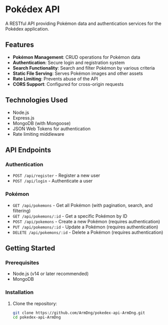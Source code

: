 # Pokédex API

A RESTful API providing Pokémon data and authentication services for the Pokédex application.

## Features

- **Pokémon Management**: CRUD operations for Pokémon data
- **Authentication**: Secure login and registration system
- **Search Functionality**: Search and filter Pokémon by various criteria
- **Static File Serving**: Serves Pokémon images and other assets
- **Rate Limiting**: Prevents abuse of the API
- **CORS Support**: Configured for cross-origin requests

## Technologies Used

- Node.js
- Express.js
- MongoDB (with Mongoose)
- JSON Web Tokens for authentication
- Rate limiting middleware

## API Endpoints

### Authentication
- `POST /api/register` - Register a new user
- `POST /api/login` - Authenticate a user

### Pokémon
- `GET /api/pokemons` - Get all Pokémon (with pagination, search, and filtering)
- `GET /api/pokemons/:id` - Get a specific Pokémon by ID
- `POST /api/pokemons` - Create a new Pokémon (requires authentication)
- `PUT /api/pokemons/:id` - Update a Pokémon (requires authentication)
- `DELETE /api/pokemons/:id` - Delete a Pokémon (requires authentication)

## Getting Started

### Prerequisites

- Node.js (v14 or later recommended)
- MongoDB

### Installation

1. Clone the repository:
   ```bash
   git clone https://github.com/ArmDng/pokedex-api-ArmDng.git
   cd pokedex-api-ArmDng
   ```
